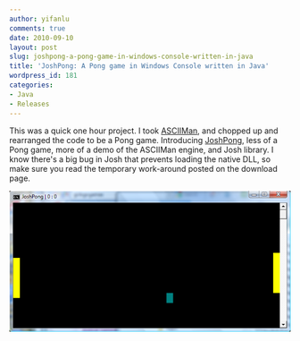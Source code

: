 ```yaml
---
author: yifanlu
comments: true
date: 2010-09-10
layout: post
slug: joshpong-a-pong-game-in-windows-console-written-in-java
title: 'JoshPong: A Pong game in Windows Console written in Java'
wordpress_id: 181
categories:
- Java
- Releases
---
```


This was a quick one hour project. I took [ASCIIMan](/p/asciiman), and chopped up and rearranged the code to be a Pong game. Introducing [JoshPong](/p/joshpong), less of a Pong game, more of a demo of the ASCIIMan engine, and Josh library. I know there's a big bug in Josh that prevents loading the native DLL, so make sure you read the temporary work-around posted on the download page.

[![](/images/2012/01/joshpong_screen.png)](/p/kindle-touch-jailbreak/joshpong_screen/)
